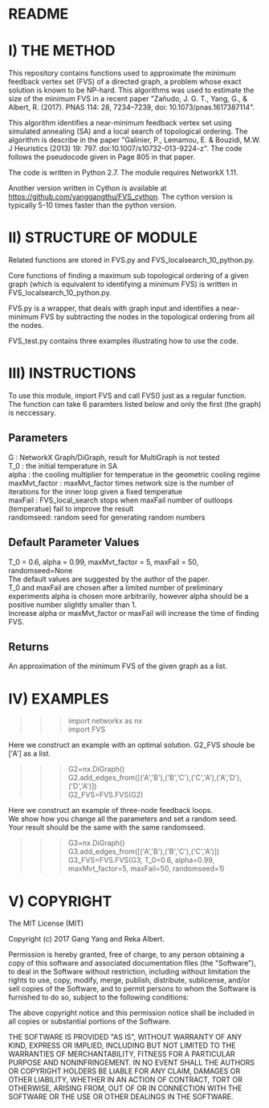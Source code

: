 # README

# I)	THE METHOD
This repository contains functions used to approximate the minimum feedback vertex set (FVS) of a directed graph, a problem whose exact solution is known to be NP-hard. This algorithms was used to estimate the size of the minimum FVS in a recent paper "Zañudo, J. G. T., Yang, G., & Albert, R. (2017). PNAS 114: 28, 7234–7239, doi: 10.1073/pnas.1617387114".

This algorithm identifies a near-minimum feedback vertex set using simulated annealing (SA) and a local search of topological ordering. The algorithm is describe in the paper "Galinier, P., Lemamou, E. & Bouzidi, M.W. J Heuristics (2013) 19: 797. doi:10.1007/s10732-013-9224-z". The code follows the pseudocode given in Page 805 in that paper.

The code is written in Python 2.7. The module requires NetworkX 1.11.

Another version written in Cython is available at https://github.com/yanggangthu/FVS_cython. The cython version is typically 5-10 times faster than the python version.


# II) STRUCTURE OF MODULE
Related functions are stored in FVS.py and FVS_localsearch_10_python.py. 

Core functions of finding a maximum sub topological ordering of a given graph (which is equivalent to identifying a minimum FVS) is written in FVS_localsearch_10_python.py.

FVS.py is a wrapper, that deals with graph input and identifies a near-minimum FVS by subtracting the nodes in the topological ordering from all the nodes.

FVS_test.py contains three examples illustrating how to use the code.

# III)	INSTRUCTIONS  

To use this module, import FVS and call FVS() just as a regular function.  
The function can take 6 paramters listed below and only the first (the graph) is neccessary.  

Parameters
----------
G : NetworkX Graph/DiGraph, result for MultiGraph is not tested  
T_0 : the initial temperature in SA  
alpha : the cooling multiplier for temperatue in the geometric cooling regime  
maxMvt_factor : maxMvt_factor times network size is the number of iterations for the inner loop given a fixed temperatue  
maxFail : FVS_local_search stops when maxFail number of outloops (temperatue) fail to improve the result  
randomseed: random seed for generating random numbers  

Default Parameter Values  
-----------------------
T_0 = 0.6, alpha = 0.99, maxMvt_factor = 5, maxFail = 50, randomseed=None  
The default values are suggested by the author of the paper.  
T_0 and maxFail are chosen after a limited number of preliminary experiments
alpha is chosen more arbitrarily, however alpha should be a positive number slightly smaller than 1.  
Increase alpha or maxMvt_factor or maxFail will increase the time of finding FVS.

Returns
-------
An approximation of the minimum FVS of the given graph as a list.

# IV) EXAMPLES
>>>import networkx as nx  
>>>import FVS  

Here we construct an example with an optimal solution. G2_FVS shoule be ['A'] as a list.  
>>>G2=nx.DiGraph()  
>>>G2.add_edges_from([('A','B'),('B','C'),('C','A'),('A','D'),('D','A')])  
>>>G2_FVS=FVS.FVS(G2)  

Here we construct an example of three-node feedback loops.   
We show how you change all the parameters and set a random seed.  
Your result should be the same with the same randomseed.  
>>>G3=nx.DiGraph()  
>>>G3.add_edges_from([('A','B'),('B','C'),('C','A')])   
>>>G3_FVS=FVS.FVS(G3, T_0=0.6, alpha=0.99, maxMvt_factor=5, maxFail=50, randomseed=1)  



# V)	COPYRIGHT


The MIT License (MIT)

Copyright (c) 2017 Gang Yang and Reka Albert.

Permission is hereby granted, free of charge, to any person obtaining a copy of this software and associated documentation files (the "Software"), to deal in the Software without restriction, including without limitation the rights to use, copy, modify, merge, publish, distribute, sublicense, and/or sell copies of the Software, and to permit persons to whom the Software is furnished to do so, subject to the following conditions:

The above copyright notice and this permission notice shall be included in all copies or substantial portions of the Software.

THE SOFTWARE IS PROVIDED "AS IS", WITHOUT WARRANTY OF ANY KIND, EXPRESS OR IMPLIED, INCLUDING BUT NOT LIMITED TO THE WARRANTIES OF MERCHANTABILITY, FITNESS FOR A PARTICULAR PURPOSE AND NONINFRINGEMENT. IN NO EVENT SHALL THE AUTHORS OR COPYRIGHT HOLDERS BE LIABLE FOR ANY CLAIM, DAMAGES OR OTHER LIABILITY, WHETHER IN AN ACTION OF CONTRACT, TORT OR OTHERWISE, ARISING FROM, OUT OF OR IN CONNECTION WITH THE SOFTWARE OR THE USE OR OTHER DEALINGS IN THE SOFTWARE.
